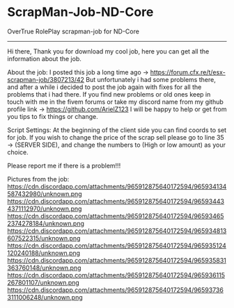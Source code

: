 # ScrapMan-Job-ND-Core
OverTrue RolePlay scrapman-job for ND-Core

-----------------------------

Hi there, Thank you for download my cool job, here you can get all the information about the job.

About the job: I posted this job a long time ago -> https://forum.cfx.re/t/esx-scrapman-job/3807213/42 
But unfortunately i had some problems there, and after a while i decided to post the job again with fixes for all the problems that i had there.
If you find new problems or old ones keep in touch with me in the fivem forums or take my discord name from my github profile link -> https://github.com/ArielZ123
I will be happy to help or get from you tips to fix things or change.

Script Settings: At the beginning of the client side you can find coords to set for job.
If you wish to change the price of the scrap sell please go to line 35 -> (SERVER SIDE), and change the numbers to (High or low amount) as your choice.

<!--
    Scrap item to ox-inventory:
    ['scrap'] = {
		label = 'Scrap.',
		weight = 10,
	},

	For more info: https://overextended.dev/ox_inventory/Guides/creatingItems
-->

Please report me if there is a problem!!!

Pictures from the job:
https://cdn.discordapp.com/attachments/965912875640172594/965934134587432980/unknown.png
https://cdn.discordapp.com/attachments/965912875640172594/965934434371112970/unknown.png
https://cdn.discordapp.com/attachments/965912875640172594/965934652374278184/unknown.png
https://cdn.discordapp.com/attachments/965912875640172594/965934813607522315/unknown.png
https://cdn.discordapp.com/attachments/965912875640172594/965935124120240188/unknown.png
https://cdn.discordapp.com/attachments/965912875640172594/965935831363760148/unknown.png
https://cdn.discordapp.com/attachments/965912875640172594/965936115267801107/unknown.png
https://cdn.discordapp.com/attachments/965912875640172594/965937363111006248/unknown.png
